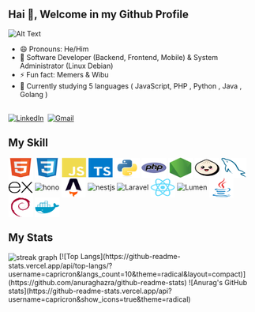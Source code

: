 ## Hai 👋, Welcome in my Github Profile

![Alt Text](https://c.tenor.com/BTfDtq1gNvIAAAAd/eris-greyrat-mushoku-tensei.gif)

- 😄 Pronouns: He/Him
- 🌱 Software Developer (Backend, Frontend, Mobile) & System Administrator (Linux Debian)
- ⚡ Fun fact: Memers & Wibu
- 📖 Currently studying 5 languages ( JavaScript, PHP , Python , Java , Golang )
<br>
<a href="https://www.linkedin.com/in/wahyudi-khoeris-salimi-15942b198"><img src="https://img.shields.io/badge/linkedin-%230077B5.svg?&style=for-the-badge&logo=linkedin&logoColor=white" alt="LinkedIn" /></a>&nbsp;
<a href="mailto:wahyudikhoeris@student.telkomuniversity.ac.id?subject=Hello, Wahyu"><img src="https://img.shields.io/badge/gmail-%23D14836.svg?&style=for-the-badge&logo=gmail&logoColor=white" alt="Gmail"/></a>

## My Skill

<div style="display: inline_block">
    <img align="center" alt="HTML" height="40" width="50" src="https://raw.githubusercontent.com/devicons/devicon/master/icons/html5/html5-original.svg">
    <img align="center" alt="CSS" height="40" width="50" src="https://raw.githubusercontent.com/devicons/devicon/master/icons/css3/css3-original.svg">
    <img align="center" alt="Js" height="40" width="50" src="https://raw.githubusercontent.com/devicons/devicon/master/icons/javascript/javascript-plain.svg">
    <img align="center" alt="Ts" height="40" width="50" src="https://raw.githubusercontent.com/devicons/devicon/master/icons/typescript/typescript-original.svg">
    <img align="center" alt="Python" height="40" width="50" src="https://raw.githubusercontent.com/devicons/devicon/master/icons/python/python-original.svg">
    <img align="center" alt="php" height="40" width="50" src="https://raw.githubusercontent.com/devicons/devicon/master/icons/php/php-original.svg">
    <img align="center" alt="NodeJs" height="40" width="50" src="https://raw.githubusercontent.com/devicons/devicon/master/icons/nodejs/nodejs-original.svg">
    <img align="center" alt="Bun" height="40" width="50" src="https://raw.githubusercontent.com/devicons/devicon/master/icons/bun/bun-original.svg">
    <img align="center" alt="Mysql" height="40" width="50" src="https://raw.githubusercontent.com/devicons/devicon/master/icons/mysql/mysql-original.svg">
    <img align="center" alt="express" height="40" width="50" src="https://raw.githubusercontent.com/devicons/devicon/master/icons/express/express-original.svg">
    <img align="center" alt="hono" height="40" width="50" src="https://hono.dev/images/logo-small.png">
    <img align="center" alt="astro" height="40" width="50" src="https://raw.githubusercontent.com/devicons/devicon/master/icons/astro/astro-original.svg">
    <img align="center" alt="nestjs" height="40" width="50" src="https://d33wubrfki0l68.cloudfront.net/e937e774cbbe23635999615ad5d7732decad182a/26072/logo-small.ede75a6b.svg">
    <img align="center" alt="Laravel" height="40" width="50" src="https://cdn.worldvectorlogo.com/logos/laravel-2.svg">
    <img align="center" alt="React.js" height="40" width="50" src="https://raw.githubusercontent.com/devicons/devicon/master/icons/react/react-original.svg">
    <img align="center" alt="Lumen" height="40" width="50" src="https://cdn.worldvectorlogo.com/logos/lumen-1.svg">
    <img align="center" alt="Java" height="40" width="50" src="https://raw.githubusercontent.com/devicons/devicon/master/icons/java/java-original.svg">
    <img align="center" alt="Debian" height="40" width="50" src="https://raw.githubusercontent.com/devicons/devicon/master/icons/debian/debian-original.svg">
    <img align="center" alt="Docker" height="40" width="50" src="https://raw.githubusercontent.com/devicons/devicon/master/icons/docker/docker-plain.svg">
</div>


## My Stats
<img align="center" src="https://streak-stats.demolab.com/?user=capricron&locale=en&mode=daily&theme=merko&hide_border=true&border_radius=5&order=3" height="200" alt="streak graph"  />
[![Top Langs](https://github-readme-stats.vercel.app/api/top-langs/?username=capricron&langs_count=10&theme=radical&layout=compact)](https://github.com/anuraghazra/github-readme-stats)
![Anurag's GitHub stats](https://github-readme-stats.vercel.app/api?username=capricron&show_icons=true&theme=radical)


